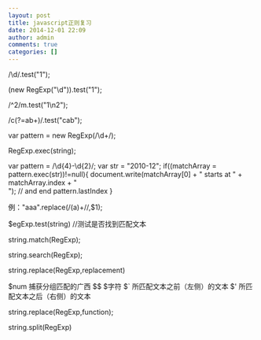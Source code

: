 ```yaml
---
layout: post
title: javascript正则复习
date: 2014-12-01 22:09
author: admin
comments: true
categories: []
---
```

/\d/.test("1");

(new RegExp("\\d")).test("1");

/^2/m.test("1\n2");

/c(?=ab+)/.test("cab");

var pattern = new RegExp(/\d+/);

RegExp.exec(string);

var pattern = /\d{4}-\d{2}/;
var str = "2010-12";
if((matchArray = pattern.exec(str))!=null){
    document.write(matchArray[0] + " starts at " + matchArray.index + "<br />"); 
   // and end pattern.lastIndex
}

例："aaa".replace(/(a)+//,$1); 

$egExp.test(string) //测试是否找到匹配文本

string.match(RegExp);

string.search(RegExp);

string.replace(RegExp,replacement)

$num  捕获分组匹配的广西
$$   $字符
$`  所匹配文本之前（左侧）的文本
$'  所匹配文本之后（右侧）的文本

string.replace(RegExp,function);

string.split(RegExp)




